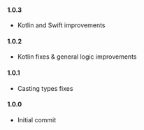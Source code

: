 #### 1.0.3
* Kotlin and Swift improvements

#### 1.0.2
* Kotlin fixes & general logic improvements

#### 1.0.1
* Casting types fixes

#### 1.0.0
* Initial commit
